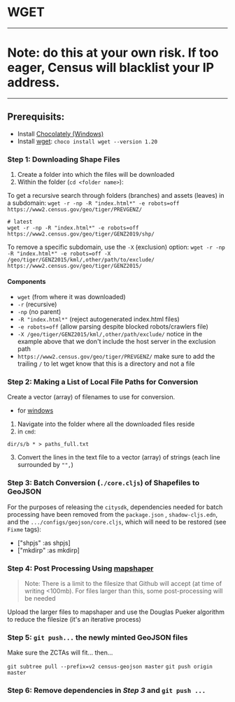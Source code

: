 
# WGET
---
# Note: do this at your own risk. If too eager, Census will blacklist your IP address.
---

## Prerequisits:

- Install [Chocolately (Windows)](https://chocolatey.org/install)
- Install [wget](): `choco install wget --version 1.20`

### Step 1: Downloading Shape Files
1. Create a folder into which the files will be downloaded
2. Within the folder (`cd <folder name>`):

To get a recursive search through folders (branches) and assets (leaves) in a subdomain:
`wget -r -np -R "index.html*" -e robots=off https://www2.census.gov/geo/tiger/PREVGENZ/`

```shell script
# latest
wget -r -np -R "index.html*" -e robots=off https://www2.census.gov/geo/tiger/GENZ2019/shp/
```
To remove a specific subdomain, use the `-X` (exclusion) option:
`wget -r -np -R "index.html*" -e robots=off -X /geo/tiger/GENZ2015/kml/,other/path/to/exclude/ https://www2.census.gov/geo/tiger/GENZ2015/`

#### Components
- `wget`                                            (from where it was downloaded)
- `-r`                                              (recursive)
- `-np`                                             (no parent)
- `-R "index.html*"`                                (reject autogenerated index.html files)
- `-e robots=off`                                   (allow parsing despite blocked robots/crawlers file)
- `-X /geo/tiger/GENZ2015/kml/,other/path/exclude/` notice in the example above that we don't include the host server in the exclusion path
- `https://www2.census.gov/geo/tiger/PREVGENZ/`     make sure to add the trailing `/` to let wget know that this is a directory and not a file

### Step 2: Making a List of Local File Paths for Conversion

Create a vector (array) of filenames to use for conversion. 
 - for [windows](https://superuser.com/questions/379499/list-files-with-path-using-windows-command-line)
 1. Navigate into the folder where all the downloaded files reside
 2. in `cmd`:
 ```
 dir/s/b * > paths_full.txt
 ```
3. Convert the lines in the text file to a vector (array) of strings (each line surrounded by `"",`)

### Step 3: Batch Conversion (`./core.cljs`) of Shapefiles to GeoJSON 

For the purposes of releasing the `citysdk`, dependencies needed for batch processing have been removed from the `package.json` , `shadow-cljs.edn`, and the `.../configs/geojson/core.cljs`, which will need to be restored (see `Fixme` tags):
- ["shpjs" :as shpjs]
- ["mkdirp" :as mkdirp]

[comment]: <> (- [cljs-promises.async :refer [value-port]] -> moved to local dep)
[comment]: <> (Note that you should not update [mkdirp]&#40;https://github.com/isaacs/node-mkdirp/issues/3&#41; as the latest version changes the API from a callback to a promise and I'm just too lazy to update the code as such -> I ended up updating this)

### Step 4: Post Processing Using [mapshaper](https://mapshaper.org/)

> Note: There is a limit to the filesize that Github will accept (at time of writing <100mb). For files larger than this, some post-processing will be needed

Upload the larger files to mapshaper and use the Douglas Pueker algorithm to reduce the filesize (it's an iterative process)

### Step 5: `git push...` the newly minted GeoJSON files

Make sure the ZCTAs will fit... then...

`git subtree pull --prefix=v2 census-geojson master`
`git push origin master`

### Step 6: Remove dependencies in *Step 3* and `git push ...`